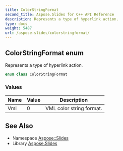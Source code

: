 ```yaml
---
title: ColorStringFormat
second_title: Aspose.Slides for C++ API Reference
description: Represents a type of hyperlink action.
type: docs
weight: 5487
url: /aspose.slides/colorstringformat/
---
```

## ColorStringFormat enum


Represents a type of hyperlink action.

```cpp
enum class ColorStringFormat
```

### Values

| Name | Value | Description |
| --- | --- | --- |
| Vml | 0 | VML color string format. |

## See Also

* Namespace [Aspose::Slides](../)
* Library [Aspose.Slides](../../)